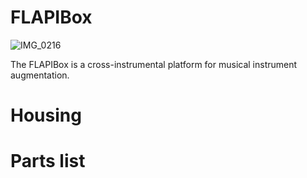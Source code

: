 # FLAPIBox

![IMG_0216](https://github.com/user-attachments/assets/90b8e982-9584-4fc9-bb51-ebd2b8677deb)

The FLAPIBox is a cross-instrumental platform for musical instrument augmentation. 

# Housing


# Parts list

